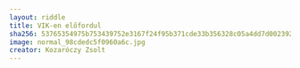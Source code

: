 ```yaml
---
layout: riddle
title: VIK-en előfordul
sha256: 53765354975b753439752e3167f24f95b371cde33b356328c05a4dd7d0023922
image: normal_98cdedc5f0960a6c.jpg
creator: Kozaróczy Zsolt
---
```

